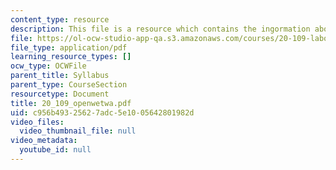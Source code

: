 ```yaml
---
content_type: resource
description: This file is a resource which contains the ingormation about OpenWetWare.
file: https://ol-ocw-studio-app-qa.s3.amazonaws.com/courses/20-109-laboratory-fundamentals-in-biological-engineering-fall-2007/c956b49325627adc5e1005642801982d_20_109_openwetwa.pdf
file_type: application/pdf
learning_resource_types: []
ocw_type: OCWFile
parent_title: Syllabus
parent_type: CourseSection
resourcetype: Document
title: 20_109_openwetwa.pdf
uid: c956b493-2562-7adc-5e10-05642801982d
video_files:
  video_thumbnail_file: null
video_metadata:
  youtube_id: null
---
```

